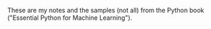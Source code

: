 These are my notes and the samples (not all) from the Python book ("Essential Python for Machine Learning").
